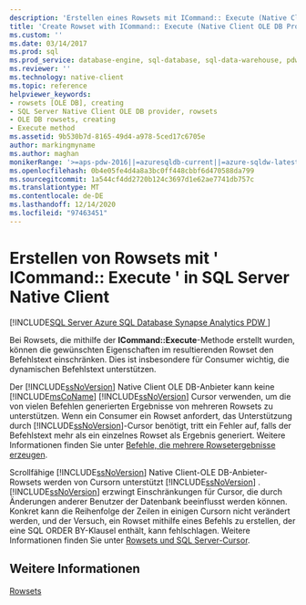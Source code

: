 ```yaml
---
description: 'Erstellen eines Rowsets mit ICommand:: Execute (Native Client OLE DB-Anbieter)'
title: 'Create Rowset with ICommand:: Execute (Native Client OLE DB Provider) | Microsoft-Dokumentation'
ms.custom: ''
ms.date: 03/14/2017
ms.prod: sql
ms.prod_service: database-engine, sql-database, sql-data-warehouse, pdw
ms.reviewer: ''
ms.technology: native-client
ms.topic: reference
helpviewer_keywords:
- rowsets [OLE DB], creating
- SQL Server Native Client OLE DB provider, rowsets
- OLE DB rowsets, creating
- Execute method
ms.assetid: 9b530b7d-8165-49d4-a978-5ced17c6705e
author: markingmyname
ms.author: maghan
monikerRange: '>=aps-pdw-2016||=azuresqldb-current||=azure-sqldw-latest||>=sql-server-2016||>=sql-server-linux-2017||=azuresqldb-mi-current'
ms.openlocfilehash: 0b4e05fe4d4a8a3bc0ff448cbbf6d470588da799
ms.sourcegitcommit: 1a544cf4dd2720b124c3697d1e62ae7741db757c
ms.translationtype: MT
ms.contentlocale: de-DE
ms.lasthandoff: 12/14/2020
ms.locfileid: "97463451"
---
```

# <a name="creating-rowsets-with-icommandexecute-in-sql-server-native-client"></a>Erstellen von Rowsets mit ' ICommand:: Execute ' in SQL Server Native Client
[!INCLUDE[SQL Server Azure SQL Database Synapse Analytics PDW ](../../includes/applies-to-version/sql-asdb-asdbmi-asa-pdw.md)]

  Bei Rowsets, die mithilfe der **ICommand::Execute**-Methode erstellt wurden, können die gewünschten Eigenschaften im resultierenden Rowset den Befehlstext einschränken. Dies ist insbesondere für Consumer wichtig, die dynamischen Befehlstext unterstützen.  
  
 Der [!INCLUDE[ssNoVersion](../../includes/ssnoversion-md.md)] Native Client OLE DB-Anbieter kann keine [!INCLUDE[msCoName](../../includes/msconame-md.md)] [!INCLUDE[ssNoVersion](../../includes/ssnoversion-md.md)] Cursor verwenden, um die von vielen Befehlen generierten Ergebnisse von mehreren Rowsets zu unterstützen. Wenn ein Consumer ein Rowset anfordert, das Unterstützung durch [!INCLUDE[ssNoVersion](../../includes/ssnoversion-md.md)]-Cursor benötigt, tritt ein Fehler auf, falls der Befehlstext mehr als ein einzelnes Rowset als Ergebnis generiert. Weitere Informationen finden Sie unter [Befehle, die mehrere Rowsetergebnisse erzeugen](../../relational-databases/native-client-ole-db-commands/commands-generating-multiple-rowset-results.md).  
  
 Scrollfähige [!INCLUDE[ssNoVersion](../../includes/ssnoversion-md.md)] Native Client-OLE DB-Anbieter-Rowsets werden von Cursorn unterstützt [!INCLUDE[ssNoVersion](../../includes/ssnoversion-md.md)] . [!INCLUDE[ssNoVersion](../../includes/ssnoversion-md.md)] erzwingt Einschränkungen für Cursor, die durch Änderungen anderer Benutzer der Datenbank beeinflusst werden können. Konkret kann die Reihenfolge der Zeilen in einigen Cursorn nicht verändert werden, und der Versuch, ein Rowset mithilfe eines Befehls zu erstellen, der eine SQL ORDER BY-Klausel enthält, kann fehlschlagen. Weitere Informationen finden Sie unter [Rowsets und SQL Server-Cursor](../../relational-databases/native-client-ole-db-rowsets/rowsets-and-sql-server-cursors.md).  
  
## <a name="see-also"></a>Weitere Informationen  
 [Rowsets](../../relational-databases/native-client-ole-db-rowsets/rowsets.md)  
  
  
